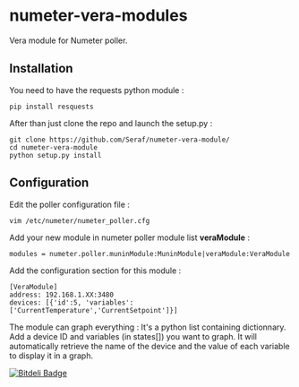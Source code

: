 numeter-vera-modules
====================

Vera module for Numeter poller.

Installation
--------------

You need to have the requests python module :

    pip install resquests

After than just clone the repo and launch the setup.py :

    git clone https://github.com/Seraf/numeter-vera-module/
    cd numeter-vera-module
    python setup.py install

Configuration
---------------

Edit the poller configuration file :

    vim /etc/numeter/numeter_poller.cfg

Add your new module in numeter poller module list **veraModule** :

    modules = numeter.poller.muninModule:MuninModule|veraModule:VeraModule

Add the configuration section for this module :

    [VeraModule]
    address: 192.168.1.XX:3480
    devices: [{'id':5, 'variables':['CurrentTemperature','CurrentSetpoint']}]
    
The module can graph everything : It's a python list containing dictionnary.
Add a device ID and variables (in states[]) you want to graph. It will automatically retrieve the name of the device and the value of each variable to display it in a graph.


[![Bitdeli Badge](https://d2weczhvl823v0.cloudfront.net/Seraf/numeter-vera-modules/trend.png)](https://bitdeli.com/free "Bitdeli Badge")

